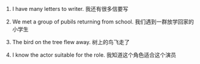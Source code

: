 1. I have many letters to writer.
    我还有很多信要写

2. We met a group of pubils returning from school.
    我们遇到一群放学回家的小学生

3. The bird on the tree flew away.
    树上的鸟飞走了

4. I know the actor suitable for the role.
    我知道这个角色适合这个演员


